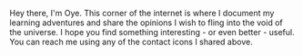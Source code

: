 Hey there, I'm Oye. This corner of the internet is where I document my learning adventures and share the opinions I wish to fling into the void of the universe. I hope you find something interesting - or even better - useful. You can reach me using 
any of the contact icons I shared above.
